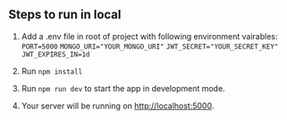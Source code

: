 
## Steps to run in local

1) Add a .env file in root of project with following environment vairables:
`PORT=5000`
`MONGO_URI="YOUR_MONGO_URI"`
`JWT_SECRET="YOUR_SECRET_KEY"`
`JWT_EXPIRES_IN=1d`

2) Run `npm install`

3) Run `npm run dev` to start the app in development mode.

4) Your server will be running on [http://localhost:5000](http://localhost:5000).